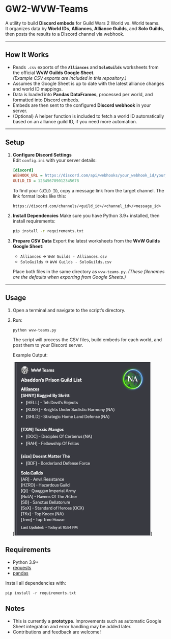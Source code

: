 # GW2-WVW-Teams

A utility to build **Discord embeds** for Guild Wars 2 World vs. World teams.  
It organizes data by **World IDs**, **Alliances**, **Alliance Guilds**, and **Solo Guilds**, then posts the results to a Discord channel via webhook.

---

## How It Works
- Reads `.csv` exports of the **`Alliances`** and **`SoloGuilds`** worksheets from the official **WvW Guilds Google Sheet**.  
  *(Example CSV exports are included in this repository.)*
- Assumes the Google Sheet is up to date with the latest alliance changes and world ID mappings.
- Data is loaded into **Pandas DataFrames**, processed per world, and formatted into Discord embeds.
- Embeds are then sent to the configured **Discord webhook** in your server.
- (Optional) A helper function is included to fetch a world ID automatically based on an alliance guild ID, if you need more automation.

---

## Setup

1. **Configure Discord Settings**  
   Edit `config.ini` with your server details:
   ```ini
   [discord]
   WEBHOOK_URL = https://discord.com/api/webhooks/your_webhook_id/your_webhook_token
   GUILD_ID = 123456789012345678
    ```

    To find your `GUILD_ID`, copy a message link from the target channel.
    The link format looks like this:

    ```
    https://discord.com/channels/<guild_id>/<channel_id>/<message_id>
    ```

2. **Install Dependencies**
   Make sure you have Python 3.9+ installed, then install requirements:

   ```bash
   pip install -r requirements.txt
   ```

3. **Prepare CSV Data**
   Export the latest worksheets from the **WvW Guilds Google Sheet**:

   * `Alliances` → `WvW Guilds - Alliances.csv`
   * `SoloGuilds` → `WvW Guilds - SoloGuilds.csv`

   Place both files in the same directory as `wvw-teams.py`.
   *(These filenames are the defaults when exporting from Google Sheets.)*

---

## Usage

1. Open a terminal and navigate to the script’s directory.
2. Run:
    ```
    python wvw-teams.py
    ```


    The script will process the CSV files, build embeds for each world, and post them to your Discord server.

    Example Output:

    [![Alt text](WvW-Teams-Embed.png)]


## Requirements

* Python 3.9+
* [requests](https://pypi.org/project/requests/)
* [pandas](https://pypi.org/project/pandas/)

Install all dependencies with:

    
    pip install -r requirements.txt
    



## Notes

* This is currently a **prototype**. Improvements such as automatic Google Sheet integration and error handling may be added later.
* Contributions and feedback are welcome!